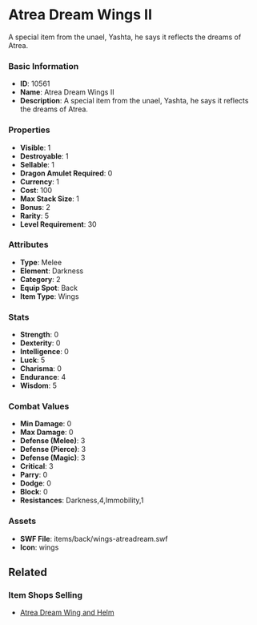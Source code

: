 # Atrea Dream Wings II

A special item from the unael, Yashta, he says it reflects the dreams of Atrea.

### Basic Information

- **ID**: 10561
- **Name**: Atrea Dream Wings II
- **Description**: A special item from the unael, Yashta, he says it reflects the dreams of Atrea.

### Properties

- **Visible**: 1
- **Destroyable**: 1
- **Sellable**: 1
- **Dragon Amulet Required**: 0
- **Currency**: 1
- **Cost**: 100
- **Max Stack Size**: 1
- **Bonus**: 2
- **Rarity**: 5
- **Level Requirement**: 30

### Attributes

- **Type**: Melee
- **Element**: Darkness
- **Category**: 2
- **Equip Spot**: Back
- **Item Type**: Wings

### Stats

- **Strength**: 0
- **Dexterity**: 0
- **Intelligence**: 0
- **Luck**: 5
- **Charisma**: 0
- **Endurance**: 4
- **Wisdom**: 5

### Combat Values

- **Min Damage**: 0
- **Max Damage**: 0
- **Defense (Melee)**: 3
- **Defense (Pierce)**: 3
- **Defense (Magic)**: 3
- **Critical**: 3
- **Parry**: 0
- **Dodge**: 0
- **Block**: 0
- **Resistances**: Darkness,4,Immobility,1

### Assets

- **SWF File**: items/back/wings-atreadream.swf
- **Icon**: wings

## Related

### Item Shops Selling

- [Atrea Dream Wing and Helm](../item-shops/370-atrea-dream-wing-and-helm.md)

